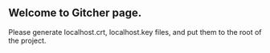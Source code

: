 ## Welcome to Gitcher page.

Please generate localhost.crt, localhost.key files, and put them to the root of the project.
